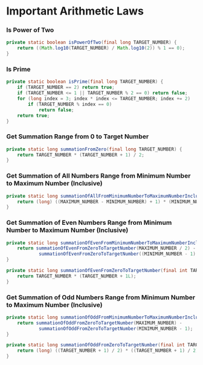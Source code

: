 [//]: # (Notes)

# Important Arithmetic Laws

### Is Power of Two

```java
private static boolean isPowerOfTwo(final long TARGET_NUMBER) {
    return ((Math.log10(TARGET_NUMBER) / Math.log10(2)) % 1 == 0);
}
```

### Is Prime

```java
private static boolean isPrime(final long TARGET_NUMBER) {
    if (TARGET_NUMBER == 2) return true;
    if (TARGET_NUMBER <= 1 || TARGET_NUMBER % 2 == 0) return false;
    for (long index = 3; index * index <= TARGET_NUMBER; index += 2)
        if (TARGET_NUMBER % index == 0)
            return false;
    return true;
}
```

### Get Summation Range from 0 to Target Number

```java
private static long summationFromZero(final long TARGET_NUMBER) {
    return TARGET_NUMBER * (TARGET_NUMBER + 1) / 2;
}
```

### Get Summation of All Numbers Range from Minimum Number to Maximum Number (Inclusive)

```java
private static long summationOfAllFromMinimumNumberToMaximumNumberInclusive(final int MINIMUM_NUMBER, final int MAXIMUM_NUMBER) {
    return (long) ((MAXIMUM_NUMBER - MINIMUM_NUMBER) + 1) * (MINIMUM_NUMBER + MAXIMUM_NUMBER) / 2;
}
```

### Get Summation of Even Numbers Range from Minimum Number to Maximum Number (Inclusive)

```java
private static long summationOfEvenFromMinimumNumberToMaximumNumberInclusive(final int MINIMUM_NUMBER, final int MAXIMUM_NUMBER) {
    return summationOfEvenFromZeroToTargetNumber(MAXIMUM_NUMBER / 2) -
            summationOfEvenFromZeroToTargetNumber((MINIMUM_NUMBER - 1) / 2);
}

private static long summationOfEvenFromZeroToTargetNumber(final int TARGET_NUMBER) {
    return TARGET_NUMBER * (TARGET_NUMBER + 1L);
}
```

### Get Summation of Odd Numbers Range from Minimum Number to Maximum Number (Inclusive)

```java
private static long summationOfOddFromMinimumNumberToMaximumNumberInclusive(final int MINIMUM_NUMBER, final int MAXIMUM_NUMBER) {
    return summationOfOddFromZeroToTargetNumber(MAXIMUM_NUMBER) -
            summationOfOddFromZeroToTargetNumber(MINIMUM_NUMBER - 1);
}

private static long summationOfOddFromZeroToTargetNumber(final int TARGET_NUMBER) {
    return (long) ((TARGET_NUMBER + 1) / 2) * ((TARGET_NUMBER + 1) / 2);
}
```